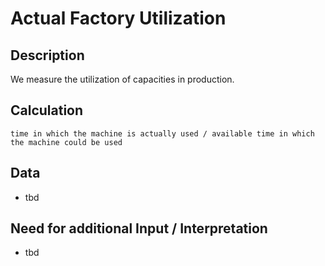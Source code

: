 # Actual Factory Utilization

## Description
We measure the utilization of capacities in production.

## Calculation
`time in which the machine is actually used / available time in which the machine could be used`

## Data
* tbd

## Need for additional Input / Interpretation
* tbd

